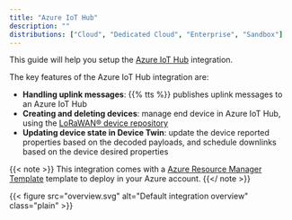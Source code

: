 ```yaml
---
title: "Azure IoT Hub"
description: ""
distributions: ["Cloud", "Dedicated Cloud", "Enterprise", "Sandbox"]
---
```


This guide will help you setup the [Azure IoT Hub](https://azure.microsoft.com/en-us/services/iot-hub/) integration.

The key features of the Azure IoT Hub integration are:

- **Handling uplink messages**: {{% tts %}} publishes uplink messages to an Azure IoT Hub
- **Creating and deleting devices**: manage end device in Azure IoT Hub, using the [LoRaWAN® device repository](https://github.com/TheThingsNetwork/lorawan-devices)
- **Updating device state in Device Twin**: update the device reported properties based on the decoded payloads, and schedule downlinks based on the device desired properties

{{< note >}} This integration comes with a [Azure Resource Manager Template](https://azure.microsoft.com/en-us/services/arm-templates/) template to deploy in your Azure account. {{</ note >}}

{{< figure src="overview.svg" alt="Default integration overview" class="plain" >}}
